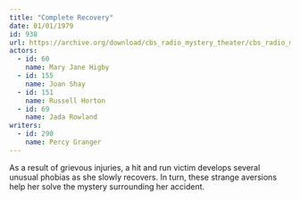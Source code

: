 ```yaml
---
title: "Complete Recovery"
date: 01/01/1979
id: 938
url: https://archive.org/download/cbs_radio_mystery_theater/cbs_radio_mystery_theater-0901-0950.zip/cbs_radio_mystery_theater-0901-0950%2Fcbsrmt_0938_complete_recovery.mp3
actors:  
  - id: 60
    name: Mary Jane Higby  
  - id: 155
    name: Joan Shay  
  - id: 151
    name: Russell Horton  
  - id: 69
    name: Jada Rowland
writers:  
  - id: 290
    name: Percy Granger
---
```

As a result of grievous injuries, a hit and run victim develops several unusual phobias as she slowly recovers. In turn, these strange aversions help her solve the mystery surrounding her accident.
